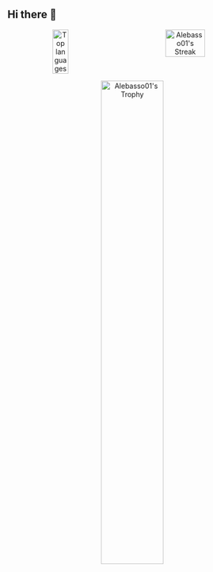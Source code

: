 ## Hi there 👋

<p align="center" style="display: flex; justify-content: space-around; flex-wrap: wrap;">
  <!-- Linguaggi più utilizzati -->
  <img src="https://github-readme-stats.vercel.app/api/top-langs/?username=Alebasso01&layout=compact&langs_count=10&theme=radical" alt="Top languages" width="25%" height="48%" />

  <!-- Conteggio totale delle contribuzioni -->
  <img src="https://github-readme-streak-stats.herokuapp.com/?user=Alebasso01&theme=radical" alt="Alebasso01's Streak" width="40%" height="48%" />
</p>

<p align="center">
  <!-- Trofei del profilo -->
  <img src="https://github-profile-trophy.vercel.app/?username=Alebasso01&theme=radical&column=4&row=1" alt="Alebasso01's Trophy" width="50%" />
</p>






<!--
**Alebasso01/Alebasso01** is a ✨ _special_ ✨ repository because its `README.md` (this file) appears on your GitHub profile.

Here are some ideas to get you started:

- 🔭 I’m currently working on ...
- 🌱 I’m currently learning ...
- 👯 I’m looking to collaborate on ...
- 🤔 I’m looking for help with ...
- 💬 Ask me about ...
- 📫 How to reach me: ...
- 😄 Pronouns: ...
- ⚡ Fun fact: ...
-->
